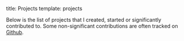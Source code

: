 title: Projects
template: projects

Below is the list of projects that I created, started or significantly contributed to. Some non-significant contributions are often tracked on [Github](https://github.com/mirekdlugosz/).
